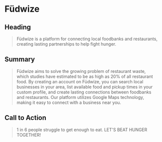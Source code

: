 # Füdwize #


## Heading ##
  > Füdwize is a platform for connecting local foodbanks and restaurants, creating lasting partnerships to help fight hunger.

## Summary ##
  > Füdwize aims to solve the growing problem of restaurant waste, which studies have estimated to be as high as 20% of all restaurant food. By creating an account on Füdwize, you can search local businesses in your area, list available food and pickup times in your custom profile, and create lasting connections between foodbanks and restaurants. Our platform utilizes Google Maps technology, making it easy to connect with a business near you.

## Call to Action ##
  > 1 in 6 people struggle to get enough to eat. LET'S BEAT HUNGER TOGETHER!
